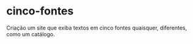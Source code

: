 # cinco-fontes
Criação um site que exiba textos em cinco fontes quaisquer, diferentes, como um catálogo.
